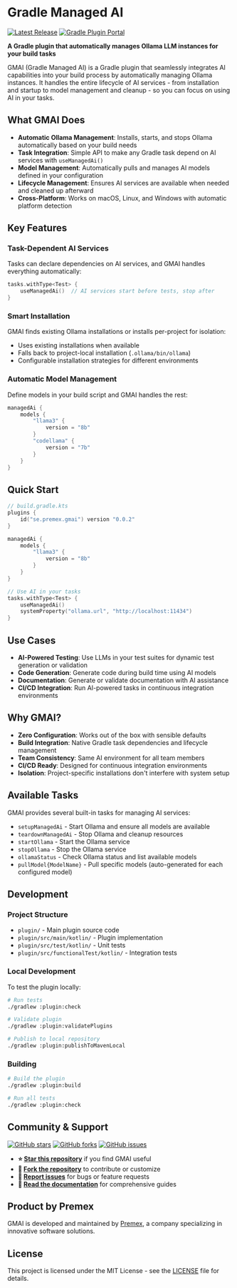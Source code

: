 # Gradle Managed AI

[![Latest Release](https://img.shields.io/github/v/release/premex-ab/gmai?style=flat-square&logo=github)](https://github.com/premex-ab/gmai/releases/latest)
[![Gradle Plugin Portal](https://img.shields.io/gradle-plugin-portal/v/se.premex.gmai?style=flat-square&logo=gradle)](https://plugins.gradle.org/plugin/se.premex.gmai)

**A Gradle plugin that automatically manages Ollama LLM instances for your build tasks**

GMAI (Gradle Managed AI) is a Gradle plugin that seamlessly integrates AI capabilities into your build process by automatically managing Ollama instances. It handles the entire lifecycle of AI services - from installation and startup to model management and cleanup - so you can focus on using AI in your tasks.

## What GMAI Does

- **Automatic Ollama Management**: Installs, starts, and stops Ollama automatically based on your build needs
- **Task Integration**: Simple API to make any Gradle task depend on AI services with `useManagedAi()`
- **Model Management**: Automatically pulls and manages AI models defined in your configuration
- **Lifecycle Management**: Ensures AI services are available when needed and cleaned up afterward
- **Cross-Platform**: Works on macOS, Linux, and Windows with automatic platform detection

## Key Features

### Task-Dependent AI Services
Tasks can declare dependencies on AI services, and GMAI handles everything automatically:

```kotlin
tasks.withType<Test> {
    useManagedAi()  // AI services start before tests, stop after
}
```

### Smart Installation
GMAI finds existing Ollama installations or installs per-project for isolation:
- Uses existing installations when available
- Falls back to project-local installation (`.ollama/bin/ollama`)
- Configurable installation strategies for different environments

### Automatic Model Management
Define models in your build script and GMAI handles the rest:

```kotlin
managedAi {
    models {
        "llama3" {
            version = "8b"
        }
        "codellama" {
            version = "7b"
        }
    }
}
```

## Quick Start

```kotlin
// build.gradle.kts
plugins {
    id("se.premex.gmai") version "0.0.2"
}

managedAi {
    models {
        "llama3" {
            version = "8b"
        }
    }
}

// Use AI in your tasks
tasks.withType<Test> {
    useManagedAi()
    systemProperty("ollama.url", "http://localhost:11434")
}
```

## Use Cases

- **AI-Powered Testing**: Use LLMs in your test suites for dynamic test generation or validation
- **Code Generation**: Generate code during build time using AI models
- **Documentation**: Generate or validate documentation with AI assistance
- **CI/CD Integration**: Run AI-powered tasks in continuous integration environments

## Why GMAI?

- **Zero Configuration**: Works out of the box with sensible defaults
- **Build Integration**: Native Gradle task dependencies and lifecycle management
- **Team Consistency**: Same AI environment for all team members
- **CI/CD Ready**: Designed for continuous integration environments
- **Isolation**: Project-specific installations don't interfere with system setup

## Available Tasks

GMAI provides several built-in tasks for managing AI services:

- `setupManagedAi` - Start Ollama and ensure all models are available
- `teardownManagedAi` - Stop Ollama and cleanup resources
- `startOllama` - Start the Ollama service
- `stopOllama` - Stop the Ollama service
- `ollamaStatus` - Check Ollama status and list available models
- `pullModel{ModelName}` - Pull specific models (auto-generated for each configured model)

## Development

### Project Structure

- `plugin/` - Main plugin source code
- `plugin/src/main/kotlin/` - Plugin implementation
- `plugin/src/test/kotlin/` - Unit tests
- `plugin/src/functionalTest/kotlin/` - Integration tests

### Local Development

To test the plugin locally:

```bash
# Run tests
./gradlew :plugin:check

# Validate plugin
./gradlew :plugin:validatePlugins

# Publish to local repository
./gradlew :plugin:publishToMavenLocal
```

### Building

```bash
# Build the plugin
./gradlew :plugin:build

# Run all tests
./gradlew :plugin:check
```

## Community & Support

[![GitHub stars](https://img.shields.io/github/stars/premex-ab/gmai?style=social)](https://github.com/premex-ab/gmai/stargazers)
[![GitHub forks](https://img.shields.io/github/forks/premex-ab/gmai?style=social)](https://github.com/premex-ab/gmai/fork)
[![GitHub issues](https://img.shields.io/github/issues/premex-ab/gmai)](https://github.com/premex-ab/gmai/issues)

- **⭐ [Star this repository](https://github.com/premex-ab/gmai)** if you find GMAI useful
- **🍴 [Fork the repository](https://github.com/premex-ab/gmai/fork)** to contribute or customize
- **🐛 [Report issues](https://github.com/premex-ab/gmai/issues)** for bugs or feature requests
- **📖 [Read the documentation](https://gmai.premex.se/)** for comprehensive guides

## Product by Premex

GMAI is developed and maintained by [Premex](https://premex.se), a company specializing in innovative software solutions.

## License

This project is licensed under the MIT License - see the [LICENSE](LICENSE) file for details.
